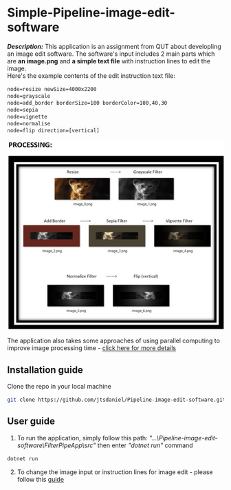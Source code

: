 # Simple-Pipeline-image-edit-software

***Description:*** This application is an assignment from QUT about developling an image edit software. The software's input includes 2 main parts which are **an image.png** and **a simple text file** with instruction lines to edit the image. \
Here's the example contents of the edit instruction text file:

```
node=resize newSize=4000x2200
node=grayscale
node=add_border borderSize=100 borderColor=100,40,30
node=sepia
node=vignette
node=normalise
node=flip direction=[vertical]
```

![](https://github.com/jtsdaniel/Pipeline-image-edit-software/blob/main/FilterPipeApp/src/example%20image/demo.png?raw=true)

The application also takes some approaches of using parallel computing to improve image processing time - [click here for more details](https://github.com/jtsdaniel/Pipeline-image-edit-software/blob/main/Report%20about%20app's%20optimisation.pdf)


## Installation guide

Clone the repo in your local machine

```bash
git clone https://github.com/jtsdaniel/Pipeline-image-edit-software.git
```
## User guide

1. To run the application, simply follow this path: *"...\Pipeline-image-edit-software\FilterPipeApp\src"* then enter *"dotnet run"* command

```bash
dotnet run
```
2. To change the image input or instruction lines for image edit - please follow this [guide](https://github.com/jtsdaniel/Pipeline-image-edit-software/blob/main/How%20to%20Run_FilterPipeApp.pdf)
